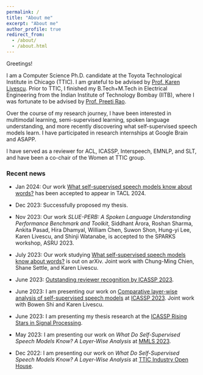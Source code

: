 ```yaml
---
permalink: /
title: "About me"
excerpt: "About me"
author_profile: true
redirect_from: 
  - /about/
  - /about.html
---
```


Greetings!

I am a Computer Science Ph.D. candidate at the Toyota Technological Institute in Chicago (TTIC). I am grateful to be advised by [Prof. Karen Livescu](https://home.ttic.edu/~klivescu/). Prior to TTIC, I finished my B.Tech+M.Tech in Electrical Engineering from the Indian Institute of Technology Bombay (IITB), where I was fortunate to be advised by [Prof. Preeti Rao](https://www.ee.iitb.ac.in/wiki/faculty/prao).

Over the course of my research journey, I have been interested in multimodal learning, semi-supervised learning, spoken language understanding, and more recently discovering what self-supervised speech models learn. I have participated in research internships at Google Brain and ASAPP.

I have served as a reviewer for ACL, ICASSP, Interspeech, EMNLP, and SLT, and have been a co-chair of the Women at TTIC group. 


### Recent news

- Jan 2024: Our work [What self-supervised speech models know about words?](https://arxiv.org/abs/2307.00162) has been accepted to appear in TACL 2024.

- Dec 2023: Successfully proposed my thesis. 

- Nov 2023: Our work *SLUE-PERB: A Spoken Language Understanding Performance Benchmark and Toolkit*, Siddhant Arora, Roshan Sharma, Ankita Pasad, Hira Dhamyal, William Chen, Suwon Shon, Hung-yi Lee, Karen Livescu, and Shinji Watanabe, is accepted to the SPARKS workshop, ASRU 2023.

- July 2023: Our work studying [What self-supervised speech models know about words?](https://arxiv.org/abs/2307.00162) is out on arXiv. Joint work with Chung-Ming Chien, Shane Settle, and Karen Livescu. 

- June 2023: [Outstanding reviewer recognition by ICASSP 2023](https://2023.ieeeicassp.org/outstanding-reviewer-recognitions/).

- June 2023: I am presenting our work on [Comparative layer-wise analysis of self-supervised speech models](https://arxiv.org/abs/2211.03929) at [ICASSP 2023](https://2023.ieeeicassp.org/). Joint work with Bowen Shi and Karen Livescu.

-  June 2023: I am presenting my thesis research at the [ICASSP Rising Stars in Signal Processing](https://2023.ieeeicassp.org/rising-stars-workshop/).

- May 2023: I am presenting our work on *What Do Self-Supervised Speech Models Know? A Layer-Wise Analysis* at [MMLS 2023](https://www.midwest-ml.org/2023/).

- Dec 2022: I am presenting our work on *What Do Self-Supervised Speech Models Know? A Layer-Wise Analysis* at [TTIC Industry Open House](https://www.ttic.edu/industry-open-house/).
